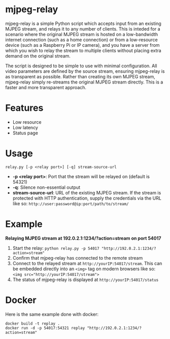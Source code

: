 mjpeg-relay
===========

mjpeg-relay is a simple Python script which accepts input from an existing MJPEG stream, and relays it to any number of clients. This is inteded for a scenario where the original MJPEG stream is hosted on a low-bandwidth internet connection (such as a home connection) or from a low-resource device (such as a Raspberry Pi or IP camera), and you have a server from which you wish to relay the stream to multiple clients without placing extra demand on the original stream.

The script is designed to be simple to use with minimal configuration. All video parameters are defined by the source stream, ensuring mjpeg-relay is as transparent as possible. Rather than creating its own MJPEG stream, mjpeg-relay simply re-streams the original MJPEG stream directly. This is a faster and more transparent approach.

# Features
- Low resource
- Low latency
- Status page

# Usage
`relay.py [-p <relay port>] [-q] stream-source-url`

- **-p \<relay port\>**: Port that the stream will be relayed on (default is 54321)
- **-q**: Silence non-essential output
- **stream-source-url**: URL of the existing MJPEG stream. If the stream is protected with HTTP authentication, supply the credentials via the URL like so: `http://user:password@ip:port/path/to/stream/`

# Example

**Relaying MJPEG stream at 192.0.2.1:1234/?action=stream on port 54017**

1. Start the relay: `python relay.py -p 54017 "http://192.0.2.1:1234/?action=stream"`
2. Confirm that mjpeg-relay has connected to the remote stream
3. Connect to the relayed stream at `http://yourIP:54017/stream`. This can be embedded directly into an `<img>` tag on modern browsers like so: `<img src="http://yourIP:54017/stream">`
4. The status of mjpeg-relay is displayed at `http://yourIP:54017/status`

# Docker

Here is the same example done with docker:

``` shell
docker build -t replay .
docker run -d -p 54017:54321 replay "http://192.0.2.1:1234/?action=stream"
```
